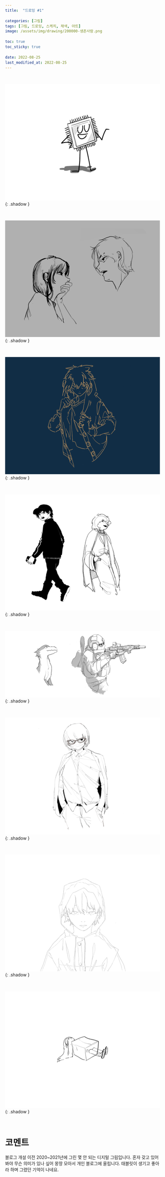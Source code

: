 ```yaml
---
title:  "드로잉 #1"

categories: [그림]
tags: [그림, 드로잉, 스케치, 채색, 아트]
image: /assets/img/drawing/200000-생존사람.png

toc: true
toc_sticky: true
 
date: 2022-08-25
last_modified_at: 2022-08-25
---
```


<br>

![221025-반도체칩](/assets/img/drawing/221025-반도체칩.png){: .shadow }

<br>

![210000-여자랑남자](/assets/img/drawing/210000-여자랑남자.png){: .shadow }

<br>

![231214-사자남자](/assets/img/drawing/231214-사자남자.jpg){: .shadow }

<br>

![220000-남자둘](/assets/img/drawing/220000-남자둘.png){: .shadow }

<br>

![220825-동물구닌](/assets/img/drawing/220825-동물구닌.png){: .shadow }

<br>

![231214-셔츠여자](/assets/img/drawing/231214-셔츠여자.png){: .shadow }

<br>

![200000-우비쓴남자](/assets/img/drawing/200000-우비쓴남자.png){: .shadow }

<br>

![231214-상자여자](/assets/img/drawing/231214-상자여자.png){: .shadow }

<br>

# **코멘트**

블로그 개설 이전 2020~2021년에 그린 몇 안 되는 디지털 그림입니다. 혼자 갖고 있어봐야 무슨 의미가 있나 싶어 몽땅 모아서 개인 블로그에 올립니다. 태블릿이 생기고 좋아라 하며 그렸던 기억이 나네요. 

<!--
![210430-신라시대](/assets/img/drawing/210430-신라시대.jpg)
-->
